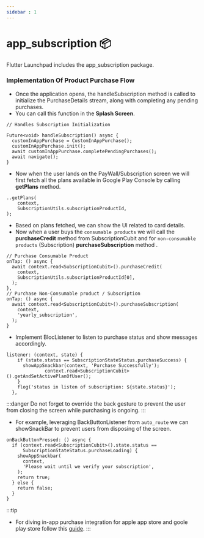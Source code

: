 ```yaml
---
sidebar : 1
---
```


# app_subscription 📦

Flutter Launchpad includes the app_subscription package.

### Implementation Of Product Purchase Flow

- Once the application opens, the handleSubscription method is called to initialize the PurchaseDetails stream, along with completing any pending purchases.
- You can call this function in the **Splash Screen**.

```
// Handles Subscription Initialization

Future<void> handleSubscription() async {
  customInAppPurchase = CustomInAppPurchase();
  customInAppPurchase.init();
  await customInAppPurchase.completePendingPurchases();
  await navigate();
}
```

- Now when the user lands on the PayWall/Subscription screen we will first fetch all the plans available in Google Play Console by calling **getPlans** method.

```
..getPlans(
    context,
    SubscriptionUtils.subscriptionProductId,
);
```

- Based on plans fetched, we can show the UI related to card details.
- Now when a user buys the `consumable products` we will call the **purchaseCredit** method from SubscriptionCubit and for `non-consumable products` (Subscription) **purchaseSubscription** method .

```
// Purchase Consumable Product
onTap: () async {
  await context.read<SubscriptionCubit>().purchaseCredit(
    context,
    SubscriptionUtils.subscriptionProductId[0],
  );
},
// Purchase Non-Consumable product / Subscription 
onTap: () async {
  await context.read<SubscriptionCubit>().purchaseSubscription(
    context,
    'yearly_subscription',
  );
}
```

- Implement BlocListener to listen to purchase status and show messages accordingly.

```
listener: (context, state) {
    if (state.status == SubscriptionStateStatus.purchaseSuccess) {
      showAppSnackbar(context, 'Purchase Successfully');
              context.read<SubscriptionCubit>().getAndSetActivePlanOfUser();
    }
    flog('status in listen of subscription: ${state.status}');
  },
```

:::danger
Do not forget to override the back gesture to prevent the user from closing the screen while purchasing is ongoing.
:::

- For example, leveraging BackButtonListener from `auto_route` we can showSnackBar to prevent users from disposing of the screen.

```
onBackButtonPressed: () async {
  if (context.read<SubscriptionCubit>().state.status ==
      SubscriptionStateStatus.purchaseLoading) {
    showAppSnackbar(
      context,
      'Please wait until we verify your subscription',
    );
    return true;
  } else {
    return false;
  }
}
```

:::tip
- For diving in-app purchase integration for apple app store and goole play store follow this [guide](https://in-app-purchase-doc.vercel.app/).
:::
